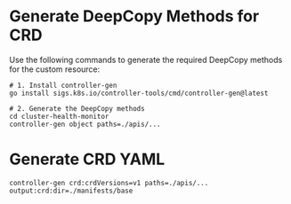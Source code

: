 # Generate DeepCopy Methods for CRD

Use the following commands to generate the required DeepCopy methods for the custom resource:
```
# 1. Install controller-gen
go install sigs.k8s.io/controller-tools/cmd/controller-gen@latest

# 2. Generate the DeepCopy methods
cd cluster-health-monitor
controller-gen object paths=./apis/...
```

# Generate CRD YAML
```
controller-gen crd:crdVersions=v1 paths=./apis/... output:crd:dir=./manifests/base
```